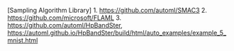 

[Sampling Algorithm Library]
    1. https://github.com/automl/SMAC3
    2. https://github.com/microsoft/FLAML
    3. https://github.com/automl/HpBandSter, https://automl.github.io/HpBandSter/build/html/auto_examples/example_5_mnist.html